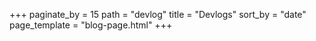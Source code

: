 +++
paginate_by = 15
path = "devlog"
title = "Devlogs"
sort_by = "date"
page_template = "blog-page.html"
+++
